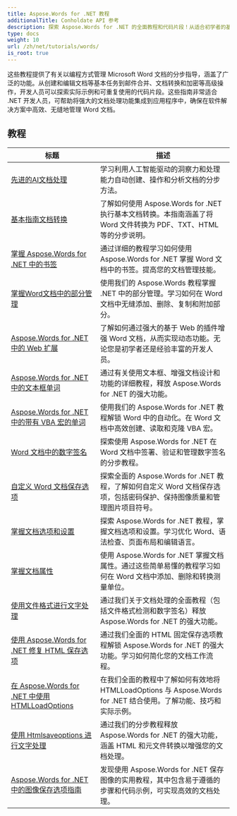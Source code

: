 ```yaml
---
title: Aspose.Words for .NET 教程
additionalTitle: Conholdate API 参考
description: 探索 Aspose.Words for .NET 的全面教程和代码片段！从适合初学者的基础知识到高级功能，提供分步说明。
type: docs
weight: 10
url: /zh/net/tutorials/words/
is_root: true
---
```


这些教程提供了有关以编程方式管理 Microsoft Word 文档的分步指导，涵盖了广泛的功能。从创建和编辑文档等基本任务到邮件合并、文档转换和加密等高级操作，开发人员可以探索实际示例和可重复使用的代码片段。这些指南非常适合 .NET 开发人员，可帮助将强大的文档处理功能集成到应用程序中，确保在软件解决方案中高效、无缝地管理 Word 文档。

## 教程
| 标题 | 描述 |
| --- | --- | 
| [先进的AI文档处理](./advanced-ai-document-processing/) | 学习利用人工智能驱动的洞察力和处理能力自动创建、操作和分析文档的分步方法。 |
| [基本指南文档转换](./essential-guide-document-conversions/) | 了解如何使用 Aspose.Words for .NET 执行基本文档转换。本指南涵盖了将 Word 文件转换为 PDF、TXT、HTML 等的分步说明。 | 
| [掌握 Aspose.Words for .NET 中的书签](./mastering-bookmarks/) | 通过详细的教程学习如何使用 Aspose.Words for .NET 掌握 Word 文档中的书签。提高您的文档管理技能。 | 
| [掌握Word文档中的部分管理](./section-management/) | 使用我们的 Aspose.Words 教程掌握 .NET 中的部分管理。学习如何在 Word 文档中无缝添加、删除、复制和附加部分。 | 
| [Aspose.Words for .NET 中的 Web 扩展](./web-extensions/) | 了解如何通过强大的基于 Web 的插件增强 Word 文档，从而实现动态功能。无论您是初学者还是经验丰富的开发人员。 | 
| [Aspose.Words for .NET 中的文本框单词](./words-with-textboxes/) | 通过有关使用文本框、增强文档设计和功能的详细教程，释放 Aspose.Words for .NET 的强大功能。 | 
| [Aspose.Words for .NET 中的带有 VBA 宏的单词](./words-with-vba-macros/) | 使用我们的 Aspose.Words for .NET 教程解锁 Word 中的自动化。在 Word 文档中高效创建、读取和克隆 VBA 宏。 | 
| [Word 文档中的数字签名](./digital-signatures/) | 探索使用 Aspose.Words for .NET 在 Word 文档中签署、验证和管理数字签名的分步教程。 |
| [自定义 Word 文档保存选项](./word-document-saving-options/) | 探索全面的 Aspose.Words for .NET 教程，了解如何自定义 Word 文档保存选项，包括密码保护、保持图像质量和管理图片项目符号。 |
| [掌握文档选项和设置](./mastering-document-options-and-settings/) | 探索 Aspose.Words for .NET 教程，掌握文档选项和设置。学习优化 Word、语法检查、页面布局和编辑语言。 |
| [掌握文档属性](./mastering-document-properties/) | 使用 Aspose.Words for .NET 掌握文档属性。通过这些简单易懂的教程学习如何在 Word 文档中添加、删除和转换测量单位。 |
| [使用文件格式进行文字处理](./words-processing-with-file-format/) | 通过我们关于文档处理的全面教程（包括文件格式检测和数字签名）释放 Aspose.Words for .NET 的强大功能。 |
| [使用 Aspose.Words for .NET 修复 HTML 保存选项](./html-fixed-save-options/) | 通过我们全面的 HTML 固定保存选项教程解锁 Aspose.Words for .NET 的强大功能。学习如何简化您的文档工作流程。 |
| [在 Aspose.Words for .NET 中使用 HTMLLoadOptions](./use-htmlloadoptions/) | 在我们全面的教程中了解如何有效地将 HTMLLoadOptions 与 Aspose.Words for .NET 结合使用。了解功能、技巧和实际示例。 |
| [使用 Htmlsaveoptions 进行文字处理](./words-processing-with-htmlsaveoptions/) | 通过我们的分步教程释放 Aspose.Words for .NET 的强大功能，涵盖 HTML 和元文件转换以增强您的文档处理。 |
| [Aspose.Words for .NET 中的图像保存选项指南](./guide-to-image-save-options/) | 发现使用 Aspose.Words for .NET 保存图像的实用教程，其中包含易于遵循的步骤和代码示例，可实现高效的文档处理。 |